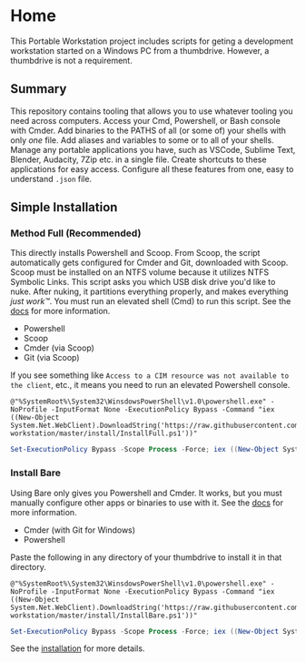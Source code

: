 # Home

This Portable Workstation project includes scripts for geting a development workstation started on a Windows PC from a thumbdrive. However, a thumbdrive is not a requirement.

## Summary

This repository contains tooling that allows you to use whatever tooling you need across computers. Access your Cmd, Powershell, or Bash console with Cmder. Add binaries to the PATHS of all (or some of) your shells with only *one* file. Add aliases and variables to some or to all of your shells. Manage any portable applications you have, such as VSCode, Sublime Text, Blender, Audacity, 7Zip etc. in a single file. Create shortcuts to these applications for easy access. Configure all these features from one, easy to understand `.json` file.

## Simple Installation

### Method Full (Recommended)

This directly installs Powershell and Scoop. From Scoop, the script automatically gets configured for Cmder and Git, downloaded with Scoop. Scoop must be installed on an NTFS volume because it utilizes NTFS Symbolic Links. This script asks you which USB disk drive you'd like to nuke. After nuking, it partitions everything properly, and makes everything *just work™*. You must run an elevated shell (Cmd) to run this script. See the [docs](https://eankeen.github.io/portable-workstation) for more information.

- Powershell
- Scoop
- Cmder (via Scoop)
- Git (via Scoop)

If you see something like `Access to a CIM resource was not available to the client`, etc., it means you need to run an elevated Powershell console.

```batch
@"%SystemRoot%\System32\WinsdowsPowerShell\v1.0\powershell.exe" -NoProfile -InputFormat None -ExecutionPolicy Bypass -Command "iex ((New-Object System.Net.WebClient).DownloadString('https://raw.githubusercontent.com/eankeen/portable-workstation/master/install/InstallFull.ps1'))"
```

```powershell
Set-ExecutionPolicy Bypass -Scope Process -Force; iex ((New-Object System.Net.WebClient).DownloadString('https://raw.githubusercontent.com/eankeen/portable-workstation/master/install/InstallFull.ps1'))
```

### Install Bare

Using Bare only gives you Powershell and Cmder. It works, but you must manually configure other apps or binaries to use with it. See the [docs](https://eankeen.github.io/portable-workstation) for more information.

- Cmder (with Git for Windows)
- Powershell

Paste the following in any directory of your thumbdrive to install it in that directory.

```batch
@"%SystemRoot%\System32\WinsdowsPowerShell\v1.0\powershell.exe" -NoProfile -InputFormat None -ExecutionPolicy Bypass -Command "iex ((New-Object System.Net.WebClient).DownloadString('https://raw.githubusercontent.com/eankeen/portable-workstation/master/install/InstallBare.ps1'))"
```

```powershell
Set-ExecutionPolicy Bypass -Scope Process -Force; iex ((New-Object System.Net.WebClient).DownloadString('https://raw.githubusercontent.com/eankeen/portable-workstation/master/install/InstallBare.ps1'))
```

See the [installation](installation.md) for more details.